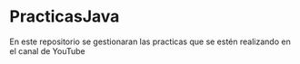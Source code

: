 # PracticasJava
En este repositorio se gestionaran las practicas que se estén realizando en el canal de YouTube
